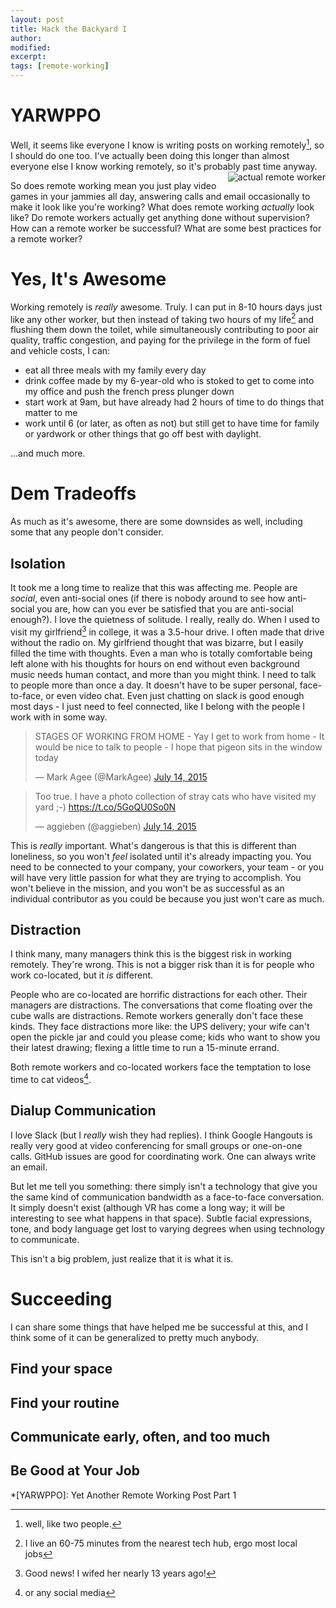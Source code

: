 ```yaml
---
layout: post
title: Hack the Backyard I
author:
modified:
excerpt:
tags: [remote-working]
---
```


# YARWPPO

Well, it seems like everyone I know is writing posts on working remotely[^1], so I should do one too.  I've actually
been doing this longer than almost everyone else I know working remotely, so it's probably past time anyway. <img style="float: right;" src="{{site.url}}/images/n-NO-IDEA-DOG-MEME-large.jpg" title="actual remote worker"/>

So does remote working mean you just play video games in your jammies all day, answering calls and email occasionally to make it look like you're working?  What does remote working _actually_ look like?  Do remote workers actually get anything done without supervision?  How can a remote worker be successful?  What are some best practices for a remote worker?

# Yes, It's Awesome

Working remotely is _really_ awesome.  Truly.  I can put in 8-10 hours days just like any other worker, but then instead of taking two hours of my life[^2] and flushing them down the toilet, while simultaneously contributing to poor air quality, traffic congestion, and paying for the privilege in the form of fuel and vehicle costs, I can:

- eat all three meals with my family every day
- drink coffee made by my 6-year-old who is stoked to get to come into my office and push the french press plunger down
- start work at 9am, but have already had 2 hours of time to do things that matter to me
- work until 6 (or later, as often as not) but still get to have time for family or yardwork or other things that go off best with daylight.

...and much more.  

# Dem Tradeoffs

As much as it's awesome, there are some downsides as well, including some that any people don't consider.

## Isolation

It took me a long time to realize that this was affecting me.  People are _social_, even anti-social ones (if there is
nobody around to see how anti-social you are, how can you ever be satisfied that you are anti-social enough?).  I love the quietness of solitude.  I really, really do.  When I used to visit my girlfriend[^3] in college, it was a 3.5-hour drive.  I often made that drive without the radio on.  My girlfriend thought that was bizarre, but I easily filled the time with thoughts.  Even a man who is totally comfortable being left alone with his thoughts for hours on end without even background music needs human contact, and more than you might think.  I need to talk to people more than once a day.  It doesn't have to be super personal, face-to-face, or even video chat.  Even just chatting on slack is good enough most days - I just need to feel connected, like I belong with the people I work with in some way.  

<blockquote class="twitter-tweet" lang="en"><p lang="en" dir="ltr">STAGES OF WORKING FROM HOME&#10;- Yay I get to work from home&#10;- It would be nice to talk to people&#10;- I hope that pigeon sits in the window today</p>&mdash; Mark Agee (@MarkAgee) <a href="https://twitter.com/MarkAgee/status/620990471720992768">July 14, 2015</a></blockquote>
<script async src="//platform.twitter.com/widgets.js" charset="utf-8"></script>

<blockquote class="twitter-tweet" lang="en"><p lang="en" dir="ltr">Too true. I have a photo collection of stray cats who have visited my yard ;-) <a href="https://t.co/5GoQU0So0N">https://t.co/5GoQU0So0N</a></p>&mdash; aggieben (@aggieben) <a href="https://twitter.com/aggieben/status/621052944360673281">July 14, 2015</a></blockquote>
<script async src="//platform.twitter.com/widgets.js" charset="utf-8"></script>

This is _really_ important.  What's dangerous is that this is different than loneliness, so you won't _feel_ isolated until it's already impacting you.  You need to be connected to your company, your coworkers, your team - or you will have very little passion for what they are trying to accomplish.  You won't believe in the mission, and you won't be as successful as an individual contributor as you could be because you just won't care as much.

## Distraction

I think many, many managers think this is the biggest risk in working remotely.  They're wrong.  This is not a bigger
risk than it is for people who work co-located, but it _is_ different.

People who are co-located are horrific distractions for each other.  Their managers are distractions.  The conversations
that come floating over the cube walls are distractions.  Remote workers generally don't face these kinds.  They face distractions more like: the UPS delivery; your wife can't open the pickle jar and could you please come; kids who want to show you their latest drawing; flexing a little time to run a 15-minute errand.

Both remote workers and co-located workers face the temptation to lose time to cat videos[^4].

## Dialup Communication

I love Slack (but I _really_ wish they had replies).  I think Google Hangouts is really very good at video conferencing
for small groups or one-on-one calls.  GitHub issues are good for coordinating work.  One can always write an email.  

But let me tell you something: there simply isn't a technology that give you the same kind of communication bandwidth as
a face-to-face conversation.  It simply doesn't exist (although VR has come a long way; it will be interesting to see what happens in that space).  Subtle facial expressions, tone, and body language get lost to varying degrees when using technology to communicate.

This isn't a big problem, just realize that it is what it is.

# Succeeding

I can share some things that have helped me be successful at this, and I think some of it can be generalized to pretty
much anybody.  

## Find your space

## Find your routine

## Communicate early, often, and too much

## Be Good at Your Job



*[YARWPPO]: Yet Another Remote Working Post Part 1
[^1]: well, like two people.  
[^2]: I live an 60-75 minutes from the nearest tech hub, ergo most local jobs
[^3]: Good news!  I wifed her nearly 13 years ago!
[^4]: or any social media
